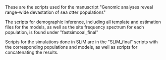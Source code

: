 These are the scripts used for the manuscript "Genomic analyses reveal range-wide devastation of sea otter populations"

The scripts for demographic inference, including all template and estimation files for the models, as well as the site frequency spectrum for each population, is found under "fastsimcoal_final"

Scripts for the simulations done in SLiM are in the "SLIM_final" scripts with the corresponding populations and models, as well as scripts for concatenating the results.

